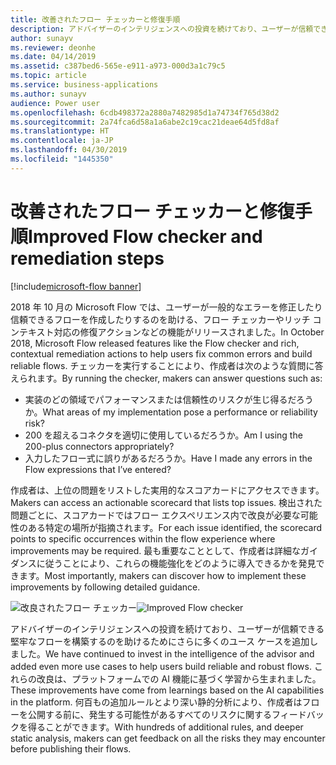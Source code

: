 ```yaml
---
title: 改善されたフロー チェッカーと修復手順
description: アドバイザーのインテリジェンスへの投資を続けており、ユーザーが信頼できる堅牢なフローを構築するのを助けるためにさらに多くのユース ケースを追加しました。
author: sunayv
ms.reviewer: deonhe
ms.date: 04/14/2019
ms.assetid: c387bed6-565e-e911-a973-000d3a1c79c5
ms.topic: article
ms.service: business-applications
ms.author: sunayv
audience: Power user
ms.openlocfilehash: 6cdb498372a2880a7482985d1a74734f765d38d2
ms.sourcegitcommit: 2a74fca6d58a1a6abe2c19cac21deae64d5fd8af
ms.translationtype: HT
ms.contentlocale: ja-JP
ms.lasthandoff: 04/30/2019
ms.locfileid: "1445350"
---
```

# <a name="improved-flow-checker-and-remediation-steps"></a><span data-ttu-id="1d1c9-103">改善されたフロー チェッカーと修復手順</span><span class="sxs-lookup"><span data-stu-id="1d1c9-103">Improved Flow checker and remediation steps</span></span>

[!include[microsoft-flow banner](../includes/microsoft-flow.md)]

<span data-ttu-id="1d1c9-104">2018 年 10 月の Microsoft Flow では、ユーザーが一般的なエラーを修正したり信頼できるフローを作成したりするのを助ける、フロー チェッカーやリッチ コンテキスト対応の修復アクションなどの機能がリリースされました。</span><span class="sxs-lookup"><span data-stu-id="1d1c9-104">In October 2018, Microsoft Flow released features like the Flow checker and rich, contextual remediation actions to help users fix common errors and build reliable flows.</span></span> <span data-ttu-id="1d1c9-105">チェッカーを実行することにより、作成者は次のような質問に答えられます。</span><span class="sxs-lookup"><span data-stu-id="1d1c9-105">By running the checker, makers can answer questions such as:</span></span>

- <span data-ttu-id="1d1c9-106">実装のどの領域でパフォーマンスまたは信頼性のリスクが生じ得るだろうか。</span><span class="sxs-lookup"><span data-stu-id="1d1c9-106">What areas of my implementation pose a performance or reliability risk?</span></span>
- <span data-ttu-id="1d1c9-107">200 を超えるコネクタを適切に使用しているだろうか。</span><span class="sxs-lookup"><span data-stu-id="1d1c9-107">Am I using the 200-plus connectors appropriately?</span></span>
- <span data-ttu-id="1d1c9-108">入力したフロー式に誤りがあるだろうか。</span><span class="sxs-lookup"><span data-stu-id="1d1c9-108">Have I made any errors in the Flow expressions that I’ve entered?</span></span>

<span data-ttu-id="1d1c9-109">作成者は、上位の問題をリストした実用的なスコアカードにアクセスできます。</span><span class="sxs-lookup"><span data-stu-id="1d1c9-109">Makers can access an actionable scorecard that lists top issues.</span></span> <span data-ttu-id="1d1c9-110">検出された問題ごとに、スコアカードではフロー エクスペリエンス内で改良が必要な可能性のある特定の場所が指摘されます。</span><span class="sxs-lookup"><span data-stu-id="1d1c9-110">For each issue identified, the scorecard points to specific occurrences within the flow experience where improvements may be required.</span></span> <span data-ttu-id="1d1c9-111">最も重要なこととして、作成者は詳細なガイダンスに従うことにより、これらの機能強化をどのように導入できるかを発見できます。</span><span class="sxs-lookup"><span data-stu-id="1d1c9-111">Most importantly, makers can discover how to implement these improvements by following detailed guidance.</span></span>

<span data-ttu-id="1d1c9-112">![改良されたフロー チェッカー](media/ImprovedFlowChecker-1.png "改良されたフロー チェッカー")</span><span class="sxs-lookup"><span data-stu-id="1d1c9-112">![Improved Flow checker](media/ImprovedFlowChecker-1.png "Improved Flow checker")</span></span>

<span data-ttu-id="1d1c9-113">アドバイザーのインテリジェンスへの投資を続けており、ユーザーが信頼できる堅牢なフローを構築するのを助けるためにさらに多くのユース ケースを追加しました。</span><span class="sxs-lookup"><span data-stu-id="1d1c9-113">We have continued to invest in the intelligence of the advisor and added even more use cases to help users build reliable and robust flows.</span></span> <span data-ttu-id="1d1c9-114">これらの改良は、プラットフォームでの AI 機能に基づく学習から生まれました。</span><span class="sxs-lookup"><span data-stu-id="1d1c9-114">These improvements have come from learnings based on the AI capabilities in the platform.</span></span> <span data-ttu-id="1d1c9-115">何百もの追加ルールとより深い静的分析により、作成者はフローを公開する前に、発生する可能性があるすべてのリスクに関するフィードバックを得ることができます。</span><span class="sxs-lookup"><span data-stu-id="1d1c9-115">With hundreds of additional rules, and deeper static analysis, makers can get feedback on all the risks they may encounter before publishing their flows.</span></span>
